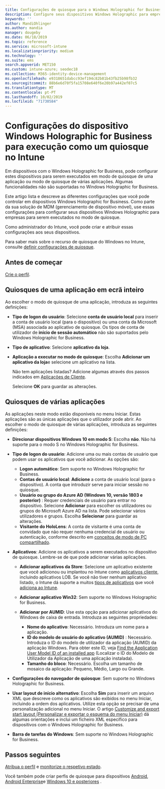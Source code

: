 ```yaml
---
title: Configurações de quiosque para o Windows Holographic for Business no Microsoft Intune – Azure | Microsoft Docs
description: Configure seus dispositivos Windows Holographic para empresas como quiosques de aplicativo único e vários aplicativos, personalize o menu Iniciar, adicione aplicativos, mostre a barra de tarefas e configure um navegador da Web no Microsoft Intune.
keywords: ''
author: MandiOhlinger
ms.author: mandia
manager: dougeby
ms.date: 06/18/2019
ms.topic: reference
ms.service: microsoft-intune
ms.localizationpriority: medium
ms.technology: ''
ms.suite: ems
search.appverid: MET150
ms.custom: intune-azure; seodec18
ms.collection: M365-identity-device-management
ms.openlocfilehash: e9318651dabcc93ef194c82b81b43fb25b98fb32
ms.sourcegitcommit: 88b6e6d70f5fa15708e640f6e20b97a442ef07c5
ms.translationtype: MT
ms.contentlocale: pt-PT
ms.lasthandoff: 10/02/2019
ms.locfileid: "71730584"
---
```

# <a name="windows-holographic-for-business-device-settings-to-run-as-a-kiosk-in-intune"></a>Configurações do dispositivo Windows Holographic for Business para execução como um quiosque no Intune

Em dispositivos com o Windows Holographic for Business, pode configurar estes dispositivos para serem executados em modo de quiosque de uma aplicação ou modo de quiosque de várias aplicações. Algumas funcionalidades não são suportadas no Windows Holographic for Business.

Este artigo lista e descreve as diferentes configurações que você pode controlar em dispositivos Windows Holographic for Business. Como parte da sua solução de MDM (gerenciamento de dispositivo móvel), use essas configurações para configurar seus dispositivos Windows Holographic para empresas para serem executados no modo de quiosque.

Como administrador do Intune, você pode criar e atribuir essas configurações aos seus dispositivos.

Para saber mais sobre o recurso de quiosque do Windows no Intune, consulte [definir configurações de quiosque](kiosk-settings.md).

## <a name="before-you-begin"></a>Antes de começar

[Crie o perfil](kiosk-settings.md#create-the-profile).

## <a name="single-full-screen-app-kiosks"></a>Quiosques de uma aplicação em ecrã inteiro

Ao escolher o modo de quiosque de uma aplicação, introduza as seguintes definições:

- **Tipo de logon do usuário**: Selecione **conta de usuário local** para inserir a conta de usuário local (para o dispositivo) ou uma conta da Microsoft (MSA) associada ao aplicativo de quiosque. Os tipos de conta de utilizador de **início de sessão automático** não são suportados pelo Windows Holographic for Business.

- **Tipo de aplicativo**: Selecione **aplicativo da loja**.

- **Aplicação a executar no modo de quiosque**: Escolha **Adicionar um aplicativo da loja**e selecione um aplicativo na lista.

    Não tem aplicações listadas? Adicione algumas através dos passos indicados em [Aplicações de Cliente](../apps/apps-add.md).

    Selecione **OK** para guardar as alterações.

## <a name="multi-app-kiosks"></a>Quiosques de várias aplicações

As aplicações neste modo estão disponíveis no menu Iniciar. Estas aplicações são as únicas aplicações que o utilizador pode abrir. Ao escolher o modo de quiosque de várias aplicações, introduza as seguintes definições:

- **Direcionar dispositivos Windows 10 em modo S**: Escolha **não**. Não há suporte para o modo S no Windows Holographic for Business.

- **Tipo de logon do usuário**: Adicione uma ou mais contas de usuário que podem usar os aplicativos que você adicionar. As opções são: 

  - **Logon automático**: Sem suporte no Windows Holographic for Business.
  - **Contas de usuário local**: **Adicione** a conta de usuário local (para o dispositivo). A conta que introduzir serve para iniciar sessão no quiosque.
  - **Usuário ou grupo do Azure AD (Windows 10, versão 1803 e posterior)** : Requer credenciais de usuário para entrar no dispositivo. Selecione **Adicionar** para escolher os utilizadores ou grupos do Microsoft Azure AD na lista. Pode selecionar vários utilizadores e grupos. Escolha **Selecionar** para guardar as alterações.
  - **Visitante do HoloLens**: A conta de visitante é uma conta de convidado que não requer nenhuma credencial de usuário ou autenticação, conforme descrito em [conceitos de modo de PC compartilhado](https://docs.microsoft.com/windows/configuration/set-up-shared-or-guest-pc#shared-pc-mode-concepts).

- **Aplicativos**: Adicione os aplicativos a serem executados no dispositivo de quiosque. Lembre-se de que pode adicionar várias aplicações.

  - **Adicionar aplicativos da Store**: Selecione um aplicativo existente que você adicionou ou implantou no Intune como [aplicativos cliente](../apps/apps-add.md), incluindo aplicativos LOB. Se você não tiver nenhum aplicativo listado, o Intune dá suporte a muitos [tipos de aplicativos](../apps/apps-add.md) que você [adiciona ao Intune](../apps/store-apps-windows.md).
  - **Adicionar aplicativo Win32**: Sem suporte no Windows Holographic for Business.
  - **Adicionar por AUMID**: Use esta opção para adicionar aplicativos do Windows de caixa de entrada. Introduza as seguintes propriedades: 

    - **Nome do aplicativo**: Necessário. Introduza um nome para a aplicação.
    - **ID do modelo de usuário do aplicativo (AUMID)** : Necessário. Introduza o ID do modelo de utilizador da aplicação (AUMID) da aplicação Windows. Para obter este ID, veja [Find the Application User Model ID of an installed app](https://docs.microsoft.com/windows-hardware/customize/enterprise/find-the-application-user-model-id-of-an-installed-app) (Localizar o ID do Modelo de Utilizador da Aplicação de uma aplicação instalada).
    - **Tamanho do bloco**: Necessário. Escolha um tamanho de mosaico da aplicação: Pequeno, Médio, Largo ou Grande.

- **Configurações do navegador de quiosque**: Sem suporte no Windows Holographic for Business.

- **Usar layout de início alternativo**: Escolha **Sim** para inserir um arquivo XML que descreve como os aplicativos são exibidos no menu Iniciar, incluindo a ordem dos aplicativos. Utilize esta opção se precisar de uma personalização adicional no menu Iniciar. O artigo [Customize and export start layout (Personalizar e exportar o esquema do menu Iniciar)](https://docs.microsoft.com/hololens/hololens-kiosk#start-layout-for-hololens) dá algumas orientações e inclui um ficheiro XML específico para dispositivos com o Windows Holographic for Business.

- **Barra de tarefas do Windows**: Sem suporte no Windows Holographic for Business.

## <a name="next-steps"></a>Passos seguintes

[Atribua o perfil](device-profile-assign.md) e [monitorize o respetivo estado](device-profile-monitor.md).

Você também pode criar perfis de quiosque para dispositivos [Android](device-restrictions-android.md#kiosk), [Android Enterprise](device-restrictions-android-for-work.md#dedicated-device-settings)e [Windows 10 e posteriores](kiosk-settings-windows.md) .
